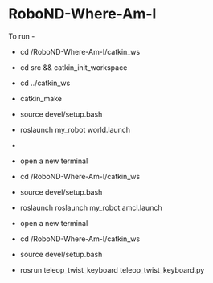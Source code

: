 # RoboND-Where-Am-I
To run -
- cd /RoboND-Where-Am-I/catkin_ws 
- cd src && catkin_init_workspace
- cd ../catkin_ws 
- catkin_make
- source devel/setup.bash
- roslaunch my_robot world.launch
- 
- open a new terminal
- cd /RoboND-Where-Am-I/catkin_ws 
- source devel/setup.bash
- roslaunch roslaunch my_robot amcl.launch 

- open a new terminal
- cd /RoboND-Where-Am-I/catkin_ws 
- source devel/setup.bash
- rosrun teleop_twist_keyboard teleop_twist_keyboard.py 



